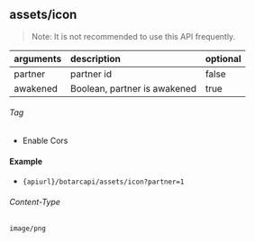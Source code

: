 ## assets/icon

> Note: It is not recommended to use this API frequently.

| arguments | description                  | optional |
|:----------|:-----------------------------|----------|
| partner   | partner id                   | false    |
| awakened  | Boolean, partner is awakened | true     |

###### Tag

* Enable Cors

#### Example

+ `{apiurl}/botarcapi/assets/icon?partner=1`

###### Content-Type

```
image/png
```